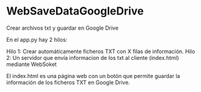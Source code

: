 # WebSaveDataGoogleDrive
Crear archivos txt y guardar en Google Drive

En el app.py hay 2 hilos:

  Hilo 1: Crear automáticamente ficheros TXT con X filas de información.
  Hilo 2: Un servidor que envía informacion de los txt al cliente (index.html) mediante WebSoket

El index.html es una página web con un botón que permite guardar la información de los ficheros TXT en Google Drive.
